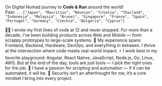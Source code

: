 On Digital Nomad journey to **Code & Run** around the world!  
Past: `...["Japan", "Mauritius", "Réunion", "Croatia", "Thailand", "Indonesia", "Malaysia", "Brunei", "Singapore", "France", "Spain", "Portugal", "Germany", "Czechia", "Bulgaria", "Cyprus"]`

👨‍💻 I wrote my first lines of code at 12 and never stopped. For more than a decade, I’ve been building products across Web and Mobile — from scrappy prototypes to large-scale systems.
🔧 My experience spans Frontend, Backend, Hardware, DevOps, and everything in between. I thrive at the intersection where code meets real-world impact.
⚡ I work best in my favorite playground: Angular, React Native, JavaScript, Node.js, Go, Linux, AWS. But at the end of the day, tools are just tools — I pick the right ones for the job.
🤖 I have a passion for scripting and automation — if it can be automated, it will be.
🔐 Security isn’t an afterthought for me; it’s a core mindset I bring into every project.
